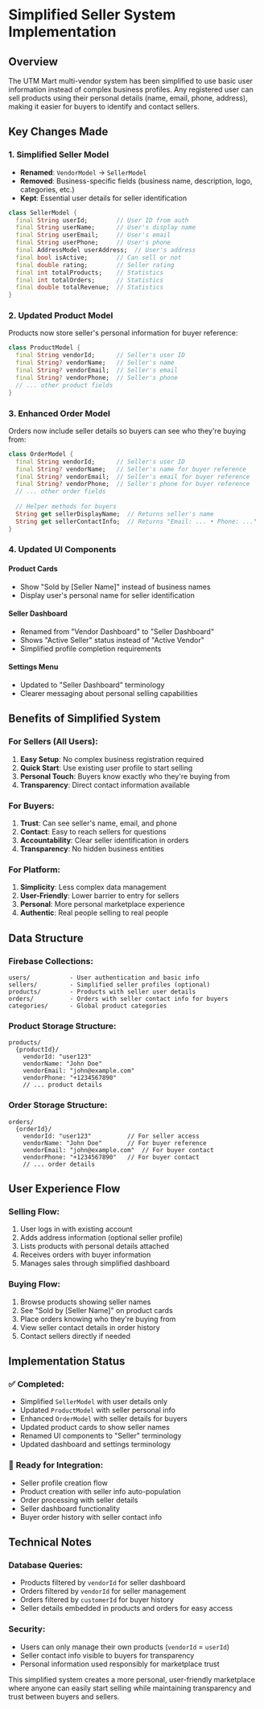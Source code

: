 # Simplified Seller System Implementation

## Overview
The UTM Mart multi-vendor system has been simplified to use basic user information instead of complex business profiles. Any registered user can sell products using their personal details (name, email, phone, address), making it easier for buyers to identify and contact sellers.

## Key Changes Made

### 1. **Simplified Seller Model**
- **Renamed**: `VendorModel` → `SellerModel`
- **Removed**: Business-specific fields (business name, description, logo, categories, etc.)
- **Kept**: Essential user details for seller identification

```dart
class SellerModel {
  final String userId;        // User ID from auth
  final String userName;      // User's display name
  final String userEmail;     // User's email
  final String userPhone;     // User's phone
  final AddressModel userAddress;  // User's address
  final bool isActive;        // Can sell or not
  final double rating;        // Seller rating
  final int totalProducts;    // Statistics
  final int totalOrders;      // Statistics
  final double totalRevenue;  // Statistics
}
```

### 2. **Updated Product Model**
Products now store seller's personal information for buyer reference:

```dart
class ProductModel {
  final String vendorId;      // Seller's user ID
  final String? vendorName;   // Seller's name
  final String? vendorEmail;  // Seller's email  
  final String? vendorPhone;  // Seller's phone
  // ... other product fields
}
```

### 3. **Enhanced Order Model**
Orders now include seller details so buyers can see who they're buying from:

```dart
class OrderModel {
  final String vendorId;      // Seller's user ID
  final String? vendorName;   // Seller's name for buyer reference
  final String? vendorEmail;  // Seller's email for buyer reference
  final String? vendorPhone;  // Seller's phone for buyer reference
  // ... other order fields
  
  // Helper methods for buyers
  String get sellerDisplayName;  // Returns seller's name
  String get sellerContactInfo;  // Returns "Email: ... • Phone: ..."
}
```

### 4. **Updated UI Components**

#### **Product Cards**
- Show "Sold by [Seller Name]" instead of business names
- Display user's personal name for seller identification

#### **Seller Dashboard**
- Renamed from "Vendor Dashboard" to "Seller Dashboard"
- Shows "Active Seller" status instead of "Active Vendor"
- Simplified profile completion requirements

#### **Settings Menu**
- Updated to "Seller Dashboard" terminology
- Clearer messaging about personal selling capabilities

## Benefits of Simplified System

### **For Sellers (All Users):**
1. **Easy Setup**: No complex business registration required
2. **Quick Start**: Use existing user profile to start selling
3. **Personal Touch**: Buyers know exactly who they're buying from
4. **Transparency**: Direct contact information available

### **For Buyers:**
1. **Trust**: Can see seller's name, email, and phone
2. **Contact**: Easy to reach sellers for questions
3. **Accountability**: Clear seller identification in orders
4. **Transparency**: No hidden business entities

### **For Platform:**
1. **Simplicity**: Less complex data management
2. **User-Friendly**: Lower barrier to entry for sellers
3. **Personal**: More personal marketplace experience
4. **Authentic**: Real people selling to real people

## Data Structure

### **Firebase Collections:**
```
users/           - User authentication and basic info
sellers/         - Simplified seller profiles (optional)
products/        - Products with seller user details
orders/          - Orders with seller contact info for buyers
categories/      - Global product categories
```

### **Product Storage Structure:**
```
products/
  {productId}/
    vendorId: "user123"
    vendorName: "John Doe"
    vendorEmail: "john@example.com"
    vendorPhone: "+1234567890"
    // ... product details
```

### **Order Storage Structure:**
```
orders/
  {orderId}/
    vendorId: "user123"          // For seller access
    vendorName: "John Doe"       // For buyer reference
    vendorEmail: "john@example.com"  // For buyer contact
    vendorPhone: "+1234567890"   // For buyer contact
    // ... order details
```

## User Experience Flow

### **Selling Flow:**
1. User logs in with existing account
2. Adds address information (optional seller profile)
3. Lists products with personal details attached
4. Receives orders with buyer information
5. Manages sales through simplified dashboard

### **Buying Flow:**
1. Browse products showing seller names
2. See "Sold by [Seller Name]" on product cards
3. Place orders knowing who they're buying from
4. View seller contact details in order history
5. Contact sellers directly if needed

## Implementation Status

### ✅ **Completed:**
- Simplified `SellerModel` with user details only
- Updated `ProductModel` with seller personal info
- Enhanced `OrderModel` with seller details for buyers
- Updated product cards to show seller names
- Renamed UI components to "Seller" terminology
- Updated dashboard and settings terminology

### 🔄 **Ready for Integration:**
- Seller profile creation flow
- Product creation with seller info auto-population
- Order processing with seller details
- Seller dashboard functionality
- Buyer order history with seller contact info

## Technical Notes

### **Database Queries:**
- Products filtered by `vendorId` for seller dashboard
- Orders filtered by `vendorId` for seller management
- Orders filtered by `customerId` for buyer history
- Seller details embedded in products and orders for easy access

### **Security:**
- Users can only manage their own products (`vendorId` = `userId`)
- Seller contact info visible to buyers for transparency
- Personal information used responsibly for marketplace trust

This simplified system creates a more personal, user-friendly marketplace where anyone can easily start selling while maintaining transparency and trust between buyers and sellers.
